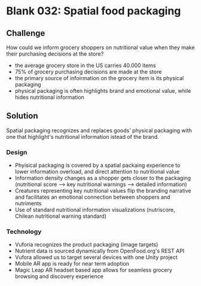 # Blank 032: Spatial food packaging

## Challenge
How could we inform grocery shoppers on nutritional value when they make their purchasing decisions at the store?

- the average grocery store in the US carries 40.000 items
- 75% of grocery purchasing decisions are made at the store
- the primary source of infoirmation on the grocery item is its physical packaging
- physical packaging is often highlights brand and emotional value, while hides nutritional information

## Solution
Spatial packaging recognizes and replaces goods' physical packaging with one that highlight's nutritional information istead of the brand.

### Design 
- Phyisical packaging is covered by a spatial packaing experience to lower information overload, and direct attention to nutritional value
- Information density changes as a shopper gets closer to the packaging (nutritional score --> key nutritional warnings --> detailed information)
- Creatures representing key nutritional values flip the branding narrative and facilitates an emotional connection between shoppers and nutriments
- Use of standard nutritional information visualizations (nutriscore, Chilean nutritional warning standard)

### Technology
- Vuforia recognizes the product packaging (image targets)
- Nutrient data is sourced dynamically from OpenFood.org's REST API
- Vufora allowed us to target several devices with one Unity project
- Mobile AR app is ready for near term adoption
- Magic Leap AR headset based app allows for seamless grocery browsing and discovery experience
